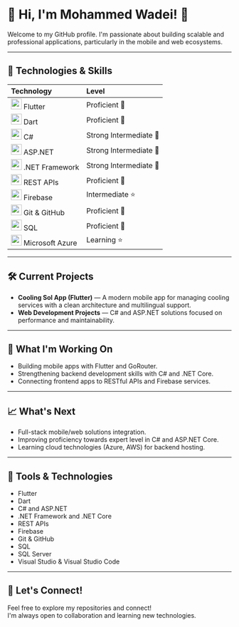 # 🧊 Hi, I'm Mohammed Wadei! 👋

Welcome to my GitHub profile. I'm passionate about building scalable and professional applications, particularly in the mobile and web ecosystems.

---

## 🚀 Technologies & Skills

| Technology | Level |
|:-----------|:------|
| <img src="https://img.icons8.com/color/48/flutter.png" width="24"/> Flutter | Proficient 🚀 |
| <img src="https://img.icons8.com/color/48/dart.png" width="24"/> Dart | Proficient 🚀 |
| <img src="https://img.icons8.com/color/48/c-sharp-logo.png" width="24"/> C# | Strong Intermediate 🎯 |
| <img src="https://img.icons8.com/color/48/asp.png" width="24"/> ASP.NET | Strong Intermediate 🎯 |
| <img src="https://img.icons8.com/ios-filled/50/000000/net-framework.png" width="24"/> .NET Framework | Strong Intermediate 🎯 |
| <img src="https://img.icons8.com/ios-filled/50/api-settings.png" width="24"/> REST APIs | Proficient 🚀 |
| <img src="https://img.icons8.com/color/48/firebase.png" width="24"/> Firebase | Intermediate ⭐ |
| <img src="https://img.icons8.com/ios-glyphs/30/github.png" width="24"/> Git & GitHub | Proficient 🚀 |
| <img src="https://img.icons8.com/ios-filled/50/sql.png" width="24"/> SQL | Proficient 🚀 |
| <img src="https://img.icons8.com/color/48/azure-1.png" width="24"/> Microsoft Azure | Learning ⭐ |

---

## 🛠️ Current Projects

- **Cooling Sol App (Flutter)** — A modern mobile app for managing cooling services with a clean architecture and multilingual support.
- **Web Development Projects** — C# and ASP.NET solutions focused on performance and maintainability.

---

## 🔭 What I'm Working On

- Building mobile apps with Flutter and GoRouter.
- Strengthening backend development skills with C# and .NET Core.
- Connecting frontend apps to RESTful APIs and Firebase services.

---

## 📈 What's Next

- Full-stack mobile/web solutions integration.
- Improving proficiency towards expert level in C# and ASP.NET Core.
- Learning cloud technologies (Azure, AWS) for backend hosting.

---

## 🧰 Tools & Technologies

- Flutter
- Dart
- C# and ASP.NET
- .NET Framework and .NET Core
- REST APIs
- Firebase
- Git & GitHub
- SQL
- SQL Server
- Visual Studio & Visual Studio Code

---

## 🌟 Let's Connect!

Feel free to explore my repositories and connect!  
I'm always open to collaboration and learning new technologies.


<!--
**Mwadei/Mwadei** is a ✨ _special_ ✨ repository because its `README.md` (this file) appears on your GitHub profile.

Here are some ideas to get you started:

- 🔭 I’m currently working on ...
- 🌱 I’m currently learning ...
- 👯 I’m looking to collaborate on ...
- 🤔 I’m looking for help with ...
- 💬 Ask me about ...
- 📫 How to reach me: ...
- 😄 Pronouns: ...
- ⚡ Fun fact: ...
-->
